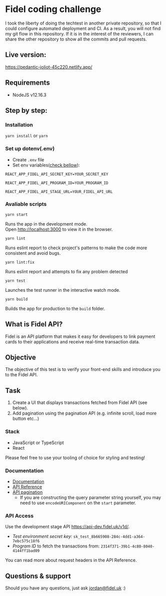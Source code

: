 # Fidel coding challenge
I took the liberty of doing the techtest in another private repository, so that I could configure automated deployment and CI. As a result, you will not find my git flow in this repository.
If it is in the interest of the reviewers, I can share the other repository to show all the commits and pull requests.

## Live version:
https://pedantic-joliot-45c220.netlify.app/

## Requirements
- NodeJS v12.16.3

## Step by step:
### Installation 
`yarn install` or `yarn`

### Set up dotenv(.env)
- Create `.env` file
- Set env variables([check bellow](https://github.com/FidelLimited/fe-techtest-brunoguimaraes/blob/version-0/README.md#api-access)):

`REACT_APP_FIDEL_API_SECRET_KEY=YOUR_SECRET_KEY`

`REACT_APP_FIDEL_API_PROGRAM_ID=YOUR_PROGRAM_ID`

`REACT_APP_FIDEL_API_STAGE_URL=YOUR_FIDEL_API_URL`

### Avaliable scripts

`yarn start`

Runs the app in the development mode.\
Open [http://localhost:3000](http://localhost:3000) to view it in the browser.

`yarn lint`

Runs eslint report to check project's patterns to make the code more consistent and avoid bugs.

`yarn lint:fix`

Runs eslint report and attempts to fix any problem detected

`yarn test`

Launches the test runner in the interactive watch mode.

`yarn build`

Builds the app for production to the `build` folder.

## What is Fidel API?

Fidel is an API platform that makes it easy for developers to link payment cards to their applications and receive real-time transaction data.

## Objective

The objective of this test is to verify your front-end skills and introduce you to the Fidel API.

## Task

1. Create a UI that displays transactions fetched from Fidel API (see below).
2. Add pagination using the pagination API (e.g. infinite scroll, load more button etc...)

### Stack

- JavaScript or TypeScript
- React

Please feel free to use your tooling of choice for styling and testing!

### Documentation

- [Documentation](https://docs.fidel.uk/transactions)
- [API Reference](https://reference.fidel.uk)
- [API pagination](https://reference.fidel.uk/reference#pagination)
  - If you are constructing the query parameter string yourself, you may need to use `encodeURIComponent` on the `start` parameter.

### API Access

Use the development stage API https://api-dev.fidel.uk/v1d/.  
- *Test environment secret key:* `sk_test_8b665908-284c-4dd1-a364-7ebc575c18f6`  
- *Program ID* to fetch the transactions from: `2314f371-39b1-4c80-8040-4144ff1bad09`  

You can read more about request headers in the API Reference.

## Questions & support

Should you have any questions, just ask jordan@fidel.uk :)
